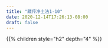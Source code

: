 ```yaml
---
title: "藏传净土法1-10"
date: 2020-12-14T17:26:13-08:00
draft: false
---
```


{{% children style="h2" depth="4" %}}

